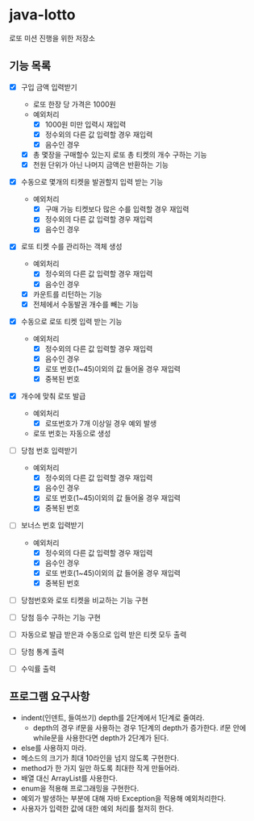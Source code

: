 # java-lotto
로또 미션 진행을 위한 저장소

## 기능 목록

- [x] 구입 금액 입력받기
    - 로또 한장 당 가격은 1000원
    - 예외처리
        - [x] 1000원 미만 입력시 재입력        
        - [x] 정수외의 다른 값 입력할 경우 재입력
        - [x] 음수인 경우
    - [x] 총 몇장을 구매할수 있는지 로또 총 티켓의 개수 구하는 기능
    - [x] 천원 단위가 아닌 나머지 금액은 반환하는 기능
   
- [x] 수동으로 몇개의 티켓을 발권할지 입력 받는 기능
    - 예외처리
        - [x] 구매 가능 티켓보다 많은 수를 입력할 경우 재입력
        - [x] 정수외의 다른 값 입력할 경우 재입력
        - [x] 음수인 경우
- [x] 로또 티켓 수를 관리하는 객체 생성
    - 예외처리
        - [x] 정수외의 다른 값 입력할 경우 재입력
        - [x] 음수인 경우
    - [x] 카운트를 리턴하는 기능
    - [x] 전체에서 수동발권 개수를 빼는 기능
- [x] 수동으로 로또 티켓 입력 받는 기능
    - 예외처리
        - [x] 정수외의 다른 값 입력할 경우 재입력
        - [x] 음수인 경우
        - [x] 로또 번호(1~45)이외의 값 들어올 경우 재입력
        - [x] 중복된 번호 
- [x] 개수에 맞춰 로또 발급
    - 예외처리 
        - [x] 로또번호가 7개 이상일 경우 예외 발생
    - 로또 번호는 자동으로 생성
    
- [ ] 당첨 번호 입력받기
    - 예외처리
        - [x] 정수외의 다른 값 입력할 경우 재입력
        - [x] 음수인 경우
        - [x] 로또 번호(1~45)이외의 값 들어올 경우 재입력
        - [x] 중복된 번호
- [ ] 보너스 번호 입력받기
    - 예외처리
        - [x] 정수외의 다른 값 입력할 경우 재입력
        - [x] 음수인 경우
        - [x] 로또 번호(1~45)이외의 값 들어올 경우 재입력
        - [x] 중복된 번호
- [ ] 당첨번호와 로또 티켓을 비교하는 기능 구현

- [ ] 당첨 등수 구하는 기능 구현
- [ ] 자동으로 발급 받은과 수동으로 입력 받은 티켓 모두 출력
- [ ] 당첨 통계 출력
- [ ] 수익률 출력

## 프로그램 요구사항

- indent(인덴트, 들여쓰기) depth를 2단계에서 1단계로 줄여라.
    - depth의 경우 if문을 사용하는 경우 1단계의 depth가 증가한다. 
    if문 안에 while문을 사용한다면 depth가 2단계가 된다.
- else를 사용하지 마라.
- 메소드의 크기가 최대 10라인을 넘지 않도록 구현한다.
- method가 한 가지 일만 하도록 최대한 작게 만들어라.
- 배열 대신 ArrayList를 사용한다.
- enum을 적용해 프로그래밍을 구현한다.
- 예외가 발생하는 부분에 대해 자바 Exception을 적용해 예외처리한다.
- 사용자가 입력한 값에 대한 예외 처리를 철저히 한다.